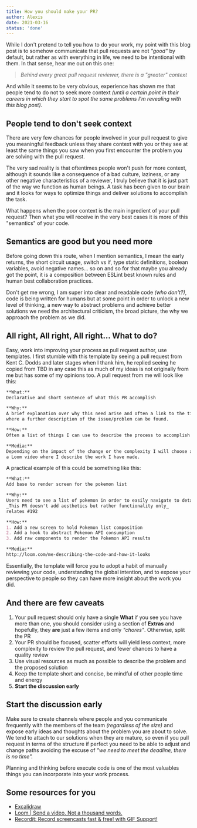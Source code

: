 ```yaml
---
title: How you should make your PR?
author: Alexis
date: 2021-03-16
status: 'done'
---
```


While I don't pretend to tell you how to do your work, my point with this blog post is to somehow communicate that pull requests are not *"good"* by default, but rather as with everything in life, we need to be intentional with them. In that sense, hear me out on this one:

> *Behind every great pull request reviewer, there is a "greater" context*

And while it seems to be very obvious, experience has shown me that people tend to do not to seek more context *(until a certain point in their careers in which they start to spot the same problems I'm revealing with this blog post)*.

## People tend to don't seek context

There are very few chances for people involved in your pull request to give you meaningful feedback unless they share context with you or they see at least the same things you saw when you first encounter the problem you are solving with the pull request.

The very sad reality is that oftentimes people won't push for more context, although it sounds like a consequence of a bad culture, laziness, or any other negative characteristics of a reviewer, I truly believe that it is just part of the way we function as human beings. A task has been given to our brain and it looks for ways to optimize things and deliver solutions to accomplish the task.

What happens when the poor context is the main ingredient of your pull request? Then what you will receive in the very best cases it is more of this "semantics" of your code.

## Semantics are good but you need more

Before going down this route, when I mention semantics, I mean the early returns, the short circuit usage, switch vs if, type static definitions, boolean variables, avoid negative names... so on and so for that maybe you already got the point, it is a composition between ESLint best known rules and human best collaboration practices.

Don't get me wrong, I am super into clear and readable code *(who don't?)*, code is being written for humans but at some point in order to unlock a new level of thinking, a new way to abstract problems and achieve better solutions we need the architectural criticism, the broad picture, the why we approach the problem as we did.

## All right, All right, All right... What to do?

Easy, work into improving your process as pull request author, use templates. I first stumble with this template by seeing a pull request from Kent C. Dodds and later stages when I thank him, he replied seeing he copied from TBD in any case this as much of my ideas is not originally from me but has some of my opinions too. A pull request from me will look like this:

```markdown
**What:**
Declarative and short sentence of what this PR accomplish

**Why:**
A brief explanation over why this need arise and often a link to the ticket
where a further description of the issue/problem can be found.

**How:**
Often a list of things I can use to describe the process to accomplish this PR

**Media:**
Depending on the impact of the change or the complexity I will choose an image or 
a Loom video where I describe the work I have made.
```

A practical example of this could be something like this:

```markdown
**What:**
Add base to render screen for the pokemon list

**Why:**
Users need to see a list of pokemon in order to easily navigate to details.
_This PR doesn't add aesthetics but rather functionality only_
relates #192

**How:**
1. Add a new screen to hold Pokemon list composition
2. Add a hook to abstract Pokemon API consumption
3. Add raw components to render the Pokemon API results

**Media:**
http://loom.com/me-describing-the-code-and-how-it-looks
```

Essentially, the template will force you to adopt a habit of manually reviewing your code, understanding the global intention, and to expose your perspective to people so they can have more insight about the work you did.

## And there are few caveats

1. Your pull request should only have a single **What** if you see you have more than one, you should consider using a section of **Extras** and hopefully, they **are** just a few items and only *"chores"*. Otherwise, split the PR
2. Your PR should be focused, scatter efforts will yield less context, more complexity to review the pull request, and fewer chances to have a quality review
3. Use visual resources as much as possible to describe the problem and the proposed solution
4. Keep the template short and concise, be mindful of other people time and energy
5. **Start the discussion early**

## **Start the discussion early**

Make sure to create channels where people and you communicate frequently with the members of the team *(regardless of the size)* and expose early ideas and thoughts about the problem you are about to solve. We tend to attach to our solutions when they are mature, so even if you pull request in terms of the structure if perfect you need to be able to adjust and change paths avoiding the excuse of *"we need to meet the deadline, there is no time".*

Planning and thinking before execute code is one of the most valuables things you can incorporate into your work process.

## Some resources for you

- [Excalidraw](https://excalidraw.com/)
- [Loom | Send a video. Not a thousand words.](https://www.loom.com/)
- [Recordit: Record screencasts fast & free! with GIF Support!](https://recordit.co/)
